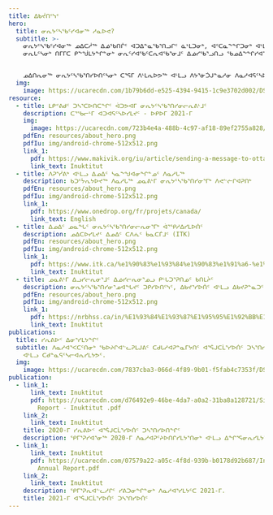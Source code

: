 ```yaml
---
title: ᐃᑲᔫᑎᑦᓭᑦ
hero:
  title: ᓂᕆᔭᑦᓴᖃᑦᓯᐊᓂᖅ ᓱᓇᐅᕙ?
  subtitle: >-
    ᓂᕆᔭᑦᓴᖃᑦᓯᐊᓂᖅ ᓄᐃᑕᓲᖅ ᐃᓅᖃᑎᒌᑦ ᐊᑐᐃᓐᓇᖃᕐᑎᓗᒋᑦ ᓈᒻᒪᑐᓂᒃ, ᐊᑦᑕᓇᖕᖏᑐᓂᒃ ᐊᒻᒪᓗ ᐃᓗᒡᒍᓯᒧᐊᖓᔪᓂᒃ
    ᓂᕆᒐᑦᓴᓂᒃ ᑎᒥᒥᑕ ᑭᖕᖒᒪᔭᖏᓐᓂᒃ ᓂᕆᑦᓯᐊᖃᑦᑕᕆᐊᖃᕐᓂᒧᑦ ᐃᓅᓯᖃᕐᓗᑎᓗ ᖃᓄᐃᖕᖏᓯᐊᕐᓇᑐᒦᓪᓗᑎᒃ.


    ᓄᐃᑎᕆᓂᖅ ᓂᕆᔭᑦᓴᖃᕐᑎᓯᐅᑎᑦᓴᓂᒃ ᑕᕐᕋᒥ ᐱᒻᒪᕆᐅᕗᖅ ᐊᒻᒪᓗ ᐱᔭᕐᓃᑑᒍᓐᓇᓱᓂ ᐱᓇᓱᐊᕋᑦᓴᐅᓱᓂ. ᑲᑎᕐᓱᐃᓯᒪᔪᒍᑦ ᐊᒥᓱᐃᓂᒃ ᓇᓗᓀᕐᑐᐃᒍᑎᓂᒃ ᑖᑦᓱᒧᖓᐅᓕᖓᔪᓂᒃ ᐃᓕᑦᓯᒋᐊᓪᓚᕈᑎᑦᓴᓂᒃ.
  img:
    image: https://ucarecdn.com/1b79b6dd-e525-4394-9415-1c9e3702d002/DSC02148-Enhanced-NR.jpeg
resource:
  - title: ᒪᑭᕝᕕᑯᑦ ᑐᓴᕐᑕᐅᑎᑕᖏᑦ ᐋᑐᕗᐊᒥ ᓂᕆᔭᑦᓴᖃᕐᑎᓯᓂᓕᕆᕕᒻᒧᑦ
    description: ᑕᕐᖃᓕᒻᒥ ᐊᑐᐊᕋᑦᓴᐅᓯᒪᔪᑦ - ᐅᑭᐅᒥ 2021-ᒥ
    img:
      image: https://ucarecdn.com/723b4e4a-488b-4c97-af18-89ef2755a828/-/resize/400x300/about_staff_placeholder.jpg
    pdfEn: resources/about_hero.png
    pdfIu: img/android-chrome-512x512.png
    link_1:
      pdf: https://www.makivik.org/iu/article/sending-a-message-to-ottawa-about-food-security-in-nunavik/
      link_text: Inuktitut
  - title: ᐱᕈᕐᓰᕕᒃ ᐊᒻᒪᓗ ᐃᓄᐃᑦ ᓴᓇᖕᖑᐊᓂᖏᓐᓄᑦ ᐱᓇᓱᒐᖅ
    description: ᑲᑐᑦᔮᕆᔭᐅᔪᖅ ᐱᓇᓱᒐᖅ ᓄᓇᕕᒻᒥ ᓂᕆᔭᑦᓴᖃᕐᑎᓯᓂᕐᒥᒃ ᐱᕙᓪᓖᒋᐊᕈᑎᒃ
    pdfEn: resources/about_hero.png
    pdfIu: img/android-chrome-512x512.png
    link_1:
      pdf: https://www.onedrop.org/fr/projets/canada/
      link_text: English
  - title: ᐃᓄᐃᑦ ᓄᓇᖓᑦ ᓂᕆᔭᑦᓴᖃᕐᑎᓯᓂᓕᕆᓂᕐᒥᒃ ᐋᕐᕿᓱᐃᓯᒪᐅᑏᑦ
    description: ᓄᐃᑕᐅᓯᒪᔪᑦ ᐃᓄᐃᑦ ᑕᐱᕇᑦ ᑳᓇᑕᒦᒧᑦ (ITK)
    pdfEn: resources/about_hero.png
    pdfIu: img/android-chrome-512x512.png
    link_1:
      pdf: https://www.itk.ca/%e1%90%83%e1%93%84%e1%90%83%e1%91%a6-%e1%93%84%e1%93%87%e1%96%93%e1%96%95%e1%93%82-%e1%93%82%e1%95%bf%e1%96%83%e1%91%a6%e1%91%8e%e1%90%8a%e1%95%90%e1%93%82%e1%95%90%e1%92%a7%e1%91%a6-%e1%96%83/?lang=ius
      link_text: Inuktitut
  - title: ᓄᓇᕕᒻᒥ ᐃᓗᓯᓕᕆᓂᕐᒧᑦ ᐃᓅᓯᓕᕆᓂᕐᓄᓗ ᑭᒡᒐᑐᕐᕈᑎᓄᑦ ᑲᑎᒪᔩᑦ
    description: ᓂᕆᔭᑦᓴᖃᕐᑎᓯᓂᕐᓄᐊᖓᔪᑦ ᑐᑭᓯᐅᑎᑦᓭᑦ, ᐃᑲᔪᕐᓯᐅᑏᑦ ᐊᒻᒪᓗ ᐃᑲᔪᕈᓐᓇᑐᑦ ᐊᑐᐃᓐᓀᑦ ᓄᓇᕕᒻᒥᐅᓂᒃ
    pdfEn: resources/about_hero.png
    pdfIu: img/android-chrome-512x512.png
    link_1:
      pdf: https://nrbhss.ca/in/%E1%93%84%E1%93%87%E1%95%95%E1%92%BB%E1%92%A5-%E1%90%83%E1%93%97%E1%93%AF%E1%93%95%E1%95%86%E1%94%A9%E1%91%A6-%E1%91%B2%E1%91%8E%E1%92%AA%E1%94%A8%E1%96%8F%E1%91%A6/%E1%93%87%E1%90%85%E1%93%95%E1%92%AB%E1%93%82%E1%92%83-%E1%90%83%E1%93%97%E1%93%AF%E1%93%95%E1%95%86%E1%93%82%E1%95%90%E1%92%A7%E1%91%A6/%E1%96%83%E1%93%84%E1%90%83%E1%96%95%E1%96%8F%E1%93%AF%E1%90%8A%E1%95%90%E1%93%82%E1%92%A8%E1%93%95%E1%96%93%E1%94%AA%E1%93%82%E1%92%83-%E1%90%83%E1%91%AF%E1%93%AA%E1%93%9A%E1%91%8E%E1%91%A6%E1%93%AF%E1%92%90%E1%93%B1%E1%90%8A%E1%95%88%E1%91%8F%E1%91%A6-%E1%96%83%E1%90%85%E1%94%A8%E1%92%AA%E1%94%AD%E1%90%85%E1%91%8E%E1%91%A6%E1%93%AF%E1%92%8D/%E1%93%82%E1%95%BF%E1%96%83%E1%91%A6%E1%93%AF%E1%90%8A%E1%95%86%E1%90%8A%E1%96%83%E1%95%90%E1%93%82%E1%96%85
      link_text: Inuktitut
publications:
  title: ᓯᕆᕕᐅᑉ ᐃᓂᕐᓯᒪᔭᖏᑦ
  subtitle: ᐱᓇᓱᐊᕐᐸᑕᑦᑎᓂᒃ ᖃᐅᔨᒋᐊᓪᓚᕈᒪᒍᕕᑦ ᑕᑯᒐᓱᐊᕈᓐᓇᒥᔭᑎᑦ ᐊᕐᕌᒍᑕᒫᕐᓯᐅᑏᑦ ᑐᓴᕐᑎᓯᐅᑏ, ᐃᓂᕐᓯᒪᔭᕗᑦ,
    ᐊᒻᒪᓗ ᑕᑯᓐᓇᕋᑦᓴᓕᐊᕆᓯᒪᔭᕗᑦ.
  img:
    image: https://ucarecdn.com/7837cba3-066d-4f89-9b01-f5fab4c7353f/DSC04205.jpeg
publication:
  - link_1:
      link_text: Inuktitut
      pdf: https://ucarecdn.com/d76492e9-46be-4da7-a0a2-31ba8a128721/Sirivik Annual
        Report - Inuktitut .pdf
    link_2:
      link_text: Inuktitut
    title: 2020-ᒥ ᓯᕆᕕᐅᑉ ᐊᕐᕌᒍᑕᒫᕐᓯᐅᑏᑦ ᑐᓴᕐᑎᓯᐅᑎᖏᑦ
    description: ᕿᒥᕐᕈᓯᐊᕐᓂᖅ 2020-ᒥ ᐱᓇᓱᐊᕈᑦᔨᐅᑎᒋᓯᒪᔭᕐᑎᓂᒃ ᐊᒻᒪᓗ ᐃᖏᕐᕋᓂᕆᓯᒪᔭᕐᑎᓂᒃ
  - link_1:
      link_text: Inuktitut
      pdf: https://ucarecdn.com/07579a22-a05c-4f8d-939b-b0178d92b687/Inuktitut 2021
        Annual Report.pdf
    link_2:
      link_text: Inuktitut
    description: ᕿᒥᕐᕈᕆᐊᓪᓚᓱᒋᑦ ᓯᕕᑐᓂᖏᓐᓂᒃ ᐱᓇᓱᐊᕐᓯᒪᔭᑦᑕ 2021-ᒥ.
    title: 2021-ᒥ ᐊᕐᕌᒍᑕᒫᕐᓯᐅᑏᑦ ᑐᓴᕐᑎᓯᐅᑏᑦ
---
```

